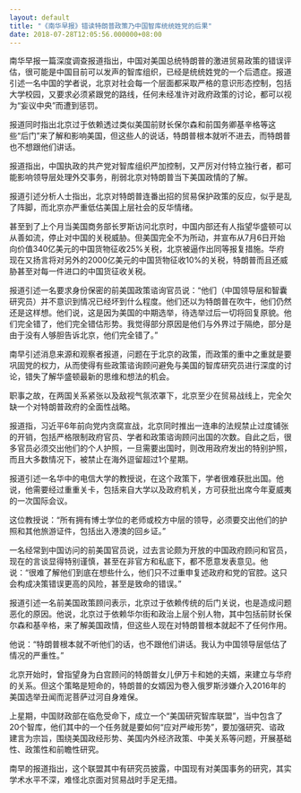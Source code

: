 ```yaml
---
layout: default
title: "《南华早报》错读特朗普政策乃中国智库统统姓党的后果"
date: 2018-07-28T12:05:56.000000+08:00
---
```


南华早报一篇深度调查报道指出，中国对美国总统特朗普的激进贸易政策的错误评估，很可能是中国目前可以发声的智库组织，已经是统统姓党的一个后遗症。报道引述一名中国的学者说，北京对社会每一个层面都采取严格的意识形态控制，包括大学校园，又要求必须紧跟党的路线，任何未经准许对政府政策的讨论，都可以视为“妄议中央”而遭到惩罚。

报道同时指出北京过于依赖透过类似美国前财长保尔森和前国务卿基辛格等这些“后门”来了解和影响美国，但这些人的说话，特朗普根本就听不进去，而特朗普也不想跟他们讲话。

报道指出，中国执政的共产党对智库组织严加控制，又严厉对付特立独行者，都可能影响领导层处理外交事务，削弱北京对特朗普当下美国政情的了解。

报道引述分析人士指出，北京对特朗普连番出招的贸易保护政策的反应，似乎是乱了阵脚，而北京亦严重低估美国上层社会的反华情绪。

甚至到了上个月当美国商务部长罗斯访问北京时，中国内部还有人指望华盛顿可以从善如流，停止对中国的关税威胁。但美国完全不为所动，并宣布从7月6日开始向价值340亿美元的中国货物征收25%关税，北京被逼作出同等报复措施。华府现在又扬言将对另外的2000亿美元的中国货物征收10%的关税，特朗普而且还威胁甚至对每一件进口的中国货征收关税。

报道引述一名要求身份保密的前美国政策谘询官员说：“他们（中国领导层和智囊研究员）并不意识到情况已经坏到什么程度。他们还以为特朗普在吹牛，他们仍然还是这样想。他们说，这是因为美国的中期选举，待选举过后一切将回复原貌。他们完全错了，他们完全错估形势。我觉得部分原因是他们与外界过于隔绝，部分是由于没有人够胆告诉北京，他们完全错了。”

南早引述消息来源和观察者报道，问题在于北京的政策，而政策的重中之重就是要巩固党的权力，从而使得有些政策谘询顾问避免与美国的智库研究员进行深度的讨论，错失了解华盛顿最新的思维和想法的机会。

职事之故，在两国关系紧张以及敌视气氛浓罩下，北京至少在贸易战线上，完全欠缺一个对特朗普政府的全面性战略。

报道指，习近平6年前向党内贪腐宣战，北京同时推出一连串的法规禁止过度铺张的开销，包括严格限制政府官员、学者和政策谘询顾问出国的次数。自此之后，很多官员必须交出他们的个人护照，一旦需要出国时，则改用政府发出的特别护照，而且大多数情况下，被禁止在海外逗留超过1个星期。

报道引述一名华中的电信大学的教授说，在这个政策下，学者很难获批出国。他说，他需要经过重重关卡，包括来自大学以及政府机关，方可获批出席今年夏威夷的一次国际会议。

这位教授说：“所有拥有博士学位的老师或校方中层的领导，必须要交出他们的护照和其他旅游证件，包括出入港澳的回乡证。”

一名经常到中国访问的前美国官员说，过去言论颇为开放的中国政府顾问和官员，现在的言谈显得特别谨慎，甚至在非官方和私底下，都不愿意发表意见。他说：“很难了解他们到底在想些什么，他们只不过重申复述政府和党的官腔。这只会构成决策错误更高的风险，甚至是致命的错误。”

报道引述一名前美国政策顾问表示，北京过于依赖传统的后门关说，也是造成问题恶化的原因。他说，北京过于依赖华尔街和政治上层个别人物，其中包括前财长保尔森和基辛格，来了解美国政情，但这些人现在对特朗普根本就起不了任何作用。

他说：“特朗普根本就不听他们的话，也不跟他们讲话。我认为中国领导层低估了情况的严重性。”

北京开始时，曾指望身为白宫顾问的特朗普女儿伊万卡和她的夫婿，来建立与华府的关系。但这个策略是短命的，特朗普的女婿因为卷入俄罗斯涉嫌介入2016年的美国选举丑闻而泥菩萨过河自身难保。

上星期，中国财政部在临危受命下，成立一个“美国研究智库联盟”，当中包含了20个智库，他们其中的一个任务就是要如何“应对严峻形势”，要加强研究、谘政建言为宗旨，围绕美国政经形势、美国内外经济政策、中美关系等问题，开展基础性、政策性和前瞻性研究。

南早的报道指出，这个联盟其中有研究员披露，中国现有对美国事务的研究，其实学术水平不深，难怪北京面对贸易战时手足无措。

